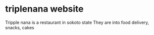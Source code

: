 # triplenana website

Tripple nana is a restaurant in sokoto state 
They are into food delivery, snacks, cakes 

